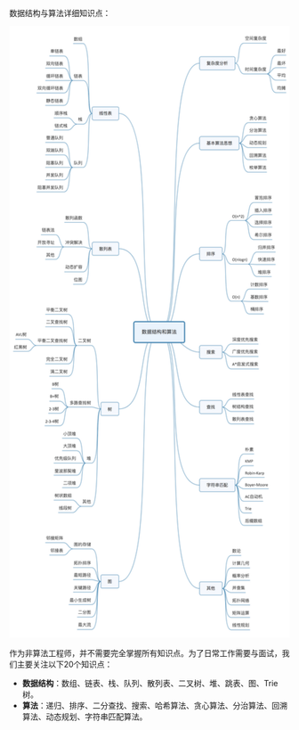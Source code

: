 数据结构与算法详细知识点：

 <div align="center"> <img src="..\images\algorithms\数据结构与算法.jfif" width="1000px"></div>

作为非算法工程师，并不需要完全掌握所有知识点。为了日常工作需要与面试，我们主要关注以下20个知识点：

* **数据结构**：数组、链表、栈、队列、散列表、二叉树、堆、跳表、图、Trie树。
* **算法**：递归、排序、二分查找、搜索、哈希算法、贪心算法、分治算法、回溯算法、动态规划、字符串匹配算法。

